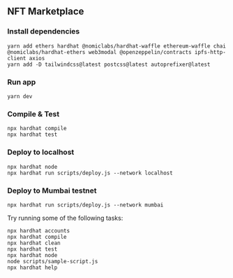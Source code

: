 ## NFT Marketplace

### Install dependencies
```
yarn add ethers hardhat @nomiclabs/hardhat-waffle ethereum-waffle chai @nomiclabs/hardhat-ethers web3modal @openzeppelin/contracts ipfs-http-client axios
yarn add -D tailwindcss@latest postcss@latest autoprefixer@latest
```
### Run app
```
yarn dev
```
### Compile & Test
```
npx hardhat compile
npx hardhat test
```
### Deploy to localhost
```
npx hardhat node
npx hardhat run scripts/deploy.js --network localhost
```
### Deploy to Mumbai testnet
```
npx hardhat run scripts/deploy.js --network mumbai
```

Try running some of the following tasks:

```shell
npx hardhat accounts
npx hardhat compile
npx hardhat clean
npx hardhat test
npx hardhat node
node scripts/sample-script.js
npx hardhat help
```
